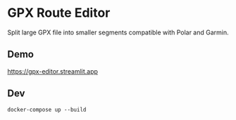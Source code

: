 # GPX Route Editor

Split large GPX file into smaller segments compatible with Polar and Garmin.

## Demo

https://gpx-editor.streamlit.app

## Dev

```
docker-compose up --build
```
